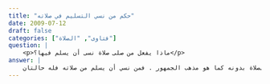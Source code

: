 ```yaml
---
title: "حكم من نسي التسليم في صلاته"
date: 2009-07-12
draft: false
categories: ["فتاوى", "الصلاة"]
question: |
    <p>ماذا يفعل من صلى صلاة نسى أن يسلم فيها؟</p>
answer: |
    السلام من الصلاة ركن من أركان الصلاة ولا تصح الصلاة بدونه كما هو مذهب الجمهور . فمن نسي أن يسلم من صلاته فله حالتان : <BR>الحال الأولى : أن يتذكر في نفس الوقت ولا يكون بين صلاته وتذكره للسلام فاصل كبير ، كما لو أن قام من صلاته ثم مشى فأراد أن يخرج من المسجد ثم تذكر فعليه أن يرجع مباشرة إلى الصلاة ويجلس للتشهد ثم يسلم تسليمتين ثم يسجد سجدتي السهو حيث إنه لم يتحلل من الصلاة ودليل ذلك حديث ذي اليدين فعَنْ أَبِي هُرَيْرَةَ –رضي الله عنه   : (( أَنَّ رَسُولَ اللَّهِ   صلى الله عليه وسلم   انْصَرَفَ مِنَ اثْنَتَيْنِ ، فَقَالَ لَهُ ذُو الْيَدَيْنِ أَقَصُرَتِ الصَّلاَةُ أَمْ نَسِيتَ يَا رَسُولَ اللَّهِ فَقَالَ رَسُولُ اللَّهِ   صلى الله عليه وسلم   « أَصَدَقَ ذُو الْيَدَيْنِ » . فَقَالَ النَّاسُ نَعَمْ . فَقَامَ رَسُولُ اللَّهِ   صلى الله عليه وسلم   فَصَلَّى اثْنَتَيْنِ أُخْرَيَيْنِ ثُمَّ سَلَّمَ ، ثُمَّ كَبَّرَ فَسَجَدَ مِثْلَ سُجُودِهِ أَوْ أَطْوَلَ )) . رواه البخاري ومسلم .قال الحافظ في فتح الباري (4/249) : (وَفِيهِ جَوَازُ اَلْبِنَاءِ عَلَى اَلصَّلَاةِ لِمَنْ أَتَى بِالْمُنَافِي سَهْوًا ،   وَفِيهِ أَنَّ اَلْبَانِيَ لَا يَحْتَاجُ إِلَى تَكْبِيرَة اَلْإِحْرَام ، وَأَنَّ اَلسَّلَامَ وَنِيَّة اَلْخُرُوجِ مِنْ اَلصَّلَاةِ سَهْوًا لَا يَقْطَعُ اَلصَّلَاةَ ) <BR>الحال الثانية : إذا تذكر بعد مدة بحيث إنه خرج من المسجد أو أنه تذكر في البيت ويرجع في ذلك كله إلى العرف فيجب عليه أن يعيد الصلاة كاملة لحديث أَنَسٍ عَنِ النَّبِىِّ   صلى الله عليه وسلم   قَالَ « مَنْ نَسِىَ صَلاَةً فَلْيُصَلِّ إِذَا ذَكَرَهَا ، لاَ كَفَّارَةَ لَهَا إِلاَّ ذَلِكَ » . رواه البخاري ومسلم . وأيضا هي صلاة مطالب بها لم تسقط من ذمته فيجب أن يصليها . والله أعلم .
---
```


